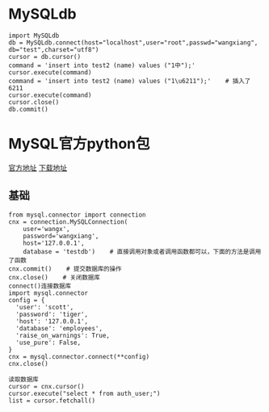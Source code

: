 # MySQLdb
    import MySQLdb
    db = MySQLdb.connect(host="localhost",user="root",passwd="wangxiang", db="test",charset="utf8")
    cursor = db.cursor()
    command = 'insert into test2 (name) values ("1中");'
    cursor.execute(command)
    command = 'insert into test2 (name) values ("1\u6211");'    # 插入了6211
    cursor.execute(command)
    cursor.close()
    db.commit()

# MySQL官方python包
[官方地址](http://dev.mysql.com/doc/connector-python/en/connector-python-example-connecting.html)
[下载地址](http://dev.mysql.com/downloads/connector/python/)
## 基础
    from mysql.connector import connection
    cnx = connection.MySQLConnection(
        user='wangx',
        password='wangxiang',
        host='127.0.0.1',
        database = 'testdb')    # 直接调用对象或者调用函数都可以，下面的方法是调用了函数
    cnx.commit()    # 提交数据库的操作
    cnx.close()    # 关闭数据库
    connect()连接数据库
    import mysql.connector
    config = {
      'user': 'scott',
      'password': 'tiger',
      'host': '127.0.0.1',
      'database': 'employees',
      'raise_on_warnings': True,
      'use_pure': False,
    }
    cnx = mysql.connector.connect(**config)
    cnx.close()

    读取数据库
    cursor = cnx.cursor()
    cursor.execute("select * from auth_user;")
    list = cursor.fetchall()
